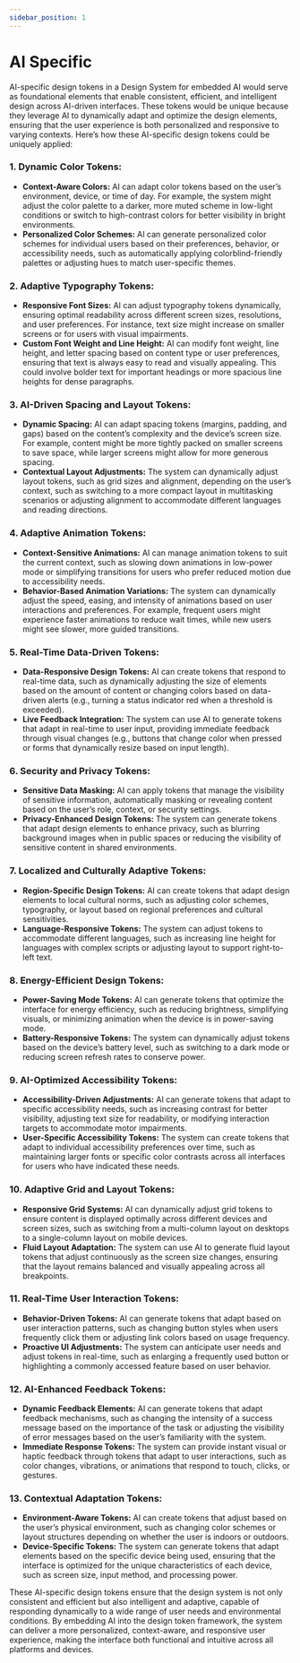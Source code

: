```yaml
---
sidebar_position: 1
---
```


# AI Specific

AI-specific design tokens in a Design System for embedded AI would serve as foundational elements that enable consistent, efficient, and intelligent design across AI-driven interfaces. These tokens would be unique because they leverage AI to dynamically adapt and optimize the design elements, ensuring that the user experience is both personalized and responsive to varying contexts. Here’s how these AI-specific design tokens could be uniquely applied:

### 1. **Dynamic Color Tokens:**
   - **Context-Aware Colors:** AI can adapt color tokens based on the user’s environment, device, or time of day. For example, the system might adjust the color palette to a darker, more muted scheme in low-light conditions or switch to high-contrast colors for better visibility in bright environments.
   - **Personalized Color Schemes:** AI can generate personalized color schemes for individual users based on their preferences, behavior, or accessibility needs, such as automatically applying colorblind-friendly palettes or adjusting hues to match user-specific themes.

### 2. **Adaptive Typography Tokens:**
   - **Responsive Font Sizes:** AI can adjust typography tokens dynamically, ensuring optimal readability across different screen sizes, resolutions, and user preferences. For instance, text size might increase on smaller screens or for users with visual impairments.
   - **Custom Font Weight and Line Height:** AI can modify font weight, line height, and letter spacing based on content type or user preferences, ensuring that text is always easy to read and visually appealing. This could involve bolder text for important headings or more spacious line heights for dense paragraphs.

### 3. **AI-Driven Spacing and Layout Tokens:**
   - **Dynamic Spacing:** AI can adapt spacing tokens (margins, padding, and gaps) based on the content’s complexity and the device’s screen size. For example, content might be more tightly packed on smaller screens to save space, while larger screens might allow for more generous spacing.
   - **Contextual Layout Adjustments:** The system can dynamically adjust layout tokens, such as grid sizes and alignment, depending on the user’s context, such as switching to a more compact layout in multitasking scenarios or adjusting alignment to accommodate different languages and reading directions.

### 4. **Adaptive Animation Tokens:**
   - **Context-Sensitive Animations:** AI can manage animation tokens to suit the current context, such as slowing down animations in low-power mode or simplifying transitions for users who prefer reduced motion due to accessibility needs.
   - **Behavior-Based Animation Variations:** The system can dynamically adjust the speed, easing, and intensity of animations based on user interactions and preferences. For example, frequent users might experience faster animations to reduce wait times, while new users might see slower, more guided transitions.

### 5. **Real-Time Data-Driven Tokens:**
   - **Data-Responsive Design Tokens:** AI can create tokens that respond to real-time data, such as dynamically adjusting the size of elements based on the amount of content or changing colors based on data-driven alerts (e.g., turning a status indicator red when a threshold is exceeded).
   - **Live Feedback Integration:** The system can use AI to generate tokens that adapt in real-time to user input, providing immediate feedback through visual changes (e.g., buttons that change color when pressed or forms that dynamically resize based on input length).

### 6. **Security and Privacy Tokens:**
   - **Sensitive Data Masking:** AI can apply tokens that manage the visibility of sensitive information, automatically masking or revealing content based on the user’s role, context, or security settings.
   - **Privacy-Enhanced Design Tokens:** The system can generate tokens that adapt design elements to enhance privacy, such as blurring background images when in public spaces or reducing the visibility of sensitive content in shared environments.

### 7. **Localized and Culturally Adaptive Tokens:**
   - **Region-Specific Design Tokens:** AI can create tokens that adapt design elements to local cultural norms, such as adjusting color schemes, typography, or layout based on regional preferences and cultural sensitivities.
   - **Language-Responsive Tokens:** The system can adjust tokens to accommodate different languages, such as increasing line height for languages with complex scripts or adjusting layout to support right-to-left text.

### 8. **Energy-Efficient Design Tokens:**
   - **Power-Saving Mode Tokens:** AI can generate tokens that optimize the interface for energy efficiency, such as reducing brightness, simplifying visuals, or minimizing animation when the device is in power-saving mode.
   - **Battery-Responsive Tokens:** The system can dynamically adjust tokens based on the device’s battery level, such as switching to a dark mode or reducing screen refresh rates to conserve power.

### 9. **AI-Optimized Accessibility Tokens:**
   - **Accessibility-Driven Adjustments:** AI can generate tokens that adapt to specific accessibility needs, such as increasing contrast for better visibility, adjusting text size for readability, or modifying interaction targets to accommodate motor impairments.
   - **User-Specific Accessibility Tokens:** The system can create tokens that adapt to individual accessibility preferences over time, such as maintaining larger fonts or specific color contrasts across all interfaces for users who have indicated these needs.

### 10. **Adaptive Grid and Layout Tokens:**
   - **Responsive Grid Systems:** AI can dynamically adjust grid tokens to ensure content is displayed optimally across different devices and screen sizes, such as switching from a multi-column layout on desktops to a single-column layout on mobile devices.
   - **Fluid Layout Adaptation:** The system can use AI to generate fluid layout tokens that adjust continuously as the screen size changes, ensuring that the layout remains balanced and visually appealing across all breakpoints.

### 11. **Real-Time User Interaction Tokens:**
   - **Behavior-Driven Tokens:** AI can generate tokens that adapt based on user interaction patterns, such as changing button styles when users frequently click them or adjusting link colors based on usage frequency.
   - **Proactive UI Adjustments:** The system can anticipate user needs and adjust tokens in real-time, such as enlarging a frequently used button or highlighting a commonly accessed feature based on user behavior.

### 12. **AI-Enhanced Feedback Tokens:**
   - **Dynamic Feedback Elements:** AI can generate tokens that adapt feedback mechanisms, such as changing the intensity of a success message based on the importance of the task or adjusting the visibility of error messages based on the user’s familiarity with the system.
   - **Immediate Response Tokens:** The system can provide instant visual or haptic feedback through tokens that adapt to user interactions, such as color changes, vibrations, or animations that respond to touch, clicks, or gestures.

### 13. **Contextual Adaptation Tokens:**
   - **Environment-Aware Tokens:** AI can create tokens that adjust based on the user’s physical environment, such as changing color schemes or layout structures depending on whether the user is indoors or outdoors.
   - **Device-Specific Tokens:** The system can generate tokens that adapt elements based on the specific device being used, ensuring that the interface is optimized for the unique characteristics of each device, such as screen size, input method, and processing power.

These AI-specific design tokens ensure that the design system is not only consistent and efficient but also intelligent and adaptive, capable of responding dynamically to a wide range of user needs and environmental conditions. By embedding AI into the design token framework, the system can deliver a more personalized, context-aware, and responsive user experience, making the interface both functional and intuitive across all platforms and devices.